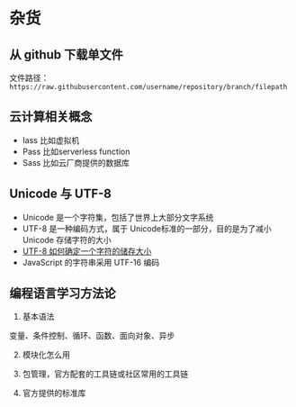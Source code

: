 # 杂货

## 从 github 下载单文件

文件路径：`https://raw.githubusercontent.com/username/repository/branch/filepath`

## 云计算相关概念

- Iass 比如虚拟机
- Pass 比如serverless function
- Sass 比如云厂商提供的数据库

## Unicode 与 UTF-8

- Unicode 是一个字符集，包括了世界上大部分文字系统
- UTF-8 是一种编码方式，属于 Unicode标准的一部分，目的是为了减小 Unicode 存储字符的大小
- [UTF-8 如何确定一个字符的储存大小](https://www.zhihu.com/question/23374078)
- JavaScript 的字符串采用 UTF-16 编码

## 编程语言学习方法论

1. 基本语法

变量、条件控制、循环、函数、面向对象、异步

2. 模块化怎么用

3. 包管理，官方配套的工具链或社区常用的工具链

4. 官方提供的标准库
